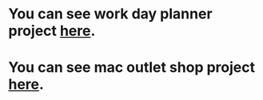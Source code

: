 # You can see work day planner project [here](https://petru6e4ka.github.io/nix_education_vorobiova_anastasiia/).

# You can see mac outlet shop project [here](https://mac-outlet-shop-app.herokuapp.com/).

